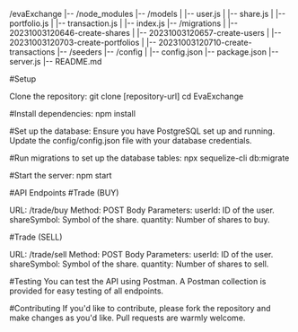 /evaExchange
|-- /node_modules
|-- /models
|   |-- user.js
|   |-- share.js
|   |-- portfolio.js
|   |-- transaction.js
|   |-- index.js
|-- /migrations
|   |-- 20231003120646-create-shares
|   |-- 20231003120657-create-users
|   |-- 20231003120703-create-portfolios
|   |-- 20231003120710-create-transactions
|-- /seeders
|-- /config
|   |-- config.json
|-- package.json
|-- server.js
|-- README.md 



#Setup

Clone the repository:
git clone [repository-url]
cd EvaExchange


#Install dependencies:
npm install


#Set up the database:
Ensure you have PostgreSQL set up and running.
Update the config/config.json file with your database credentials.


#Run migrations to set up the database tables:
npx sequelize-cli db:migrate


#Start the server:
npm start


#API Endpoints
#Trade (BUY)

URL: /trade/buy
Method: POST
Body Parameters:
userId: ID of the user.
shareSymbol: Symbol of the share.
quantity: Number of shares to buy.

#Trade (SELL)

URL: /trade/sell
Method: POST
Body Parameters:
userId: ID of the user.
shareSymbol: Symbol of the share.
quantity: Number of shares to sell.


#Testing
You can test the API using Postman. A Postman collection is provided for easy testing of all endpoints.


#Contributing
If you'd like to contribute, please fork the repository and make changes as you'd like. Pull requests are warmly welcome.
